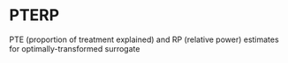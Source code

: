 # PTERP
PTE (proportion of treatment explained) and RP (relative power) estimates for optimally-transformed surrogate 
